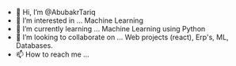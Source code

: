 - 👋 Hi, I’m @AbubakrTariq
- 👀 I’m interested in ... Machine Learning
- 🌱 I’m currently learning ... Machine Learning using Python
- 💞️ I’m looking to collaborate on ... Web projects (react), Erp's, ML, Databases.
- 📫 How to reach me ...

<!---
AbubakrTariq/AbubakrTariq is a ✨ special ✨ repository because its `README.md` (this file) appears on your GitHub profile.
You can click the Preview link to take a look at your changes.
--->
